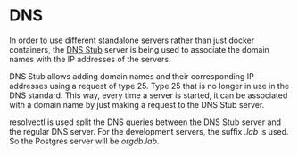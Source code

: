 # DNS

In order to use different standalone servers rather than just docker containers, 
the [DNS Stub](https://github.com/ovidiu-ionescu/dns-stub) server is being used to 
associate the domain names with the IP addresses of the servers.

DNS Stub allows adding domain names and their corresponding IP addresses using a 
request of type 25. Type 25 that is no longer in use in the DNS standard. This way, every time a server is 
started, it can be associated with a domain name by just making a request to the
DNS Stub server.

resolvectl is used split the DNS queries between the DNS Stub server and the regular
DNS server. For the development servers, the suffix _.lab_ is used.
So the Postgres server will be _orgdb.lab_.
